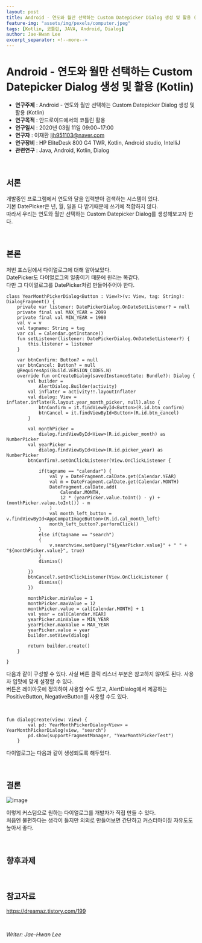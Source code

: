 ```yaml
---
layout: post
title: Android - 연도와 월만 선택하는 Custom Datepicker Dialog 생성 및 활용 (Kotlin)
feature-img: "assets/img/pexels/computer.jpeg"
tags: [Kotlin, 코틀린, JAVA, Android, Dialog]
author: Jae-Hwan Lee
excerpt_separator: <!--more-->
---
```


# Android - 연도와 월만 선택하는 Custom Datepicker Dialog 생성 및 활용 (Kotlin)
<!--more-->
* **연구주제** : Android - 연도와 월만 선택하는 Custom Datepicker Dialog 생성 및 활용 (Kotlin)
* **연구목적** : 안드로이드에서의 코틀린 활용
* **연구일시** : 2020년 03월 11일 09:00~17:00
* **연구자** : 이재환 <ljh951103@naver.com>
* **연구장비** : HP EliteDesk 800 G4 TWR, Kotlin, Android studio, IntelliJ
* **관련연구** : Java, Android, Kotlin, Dialog

<br>
   
## 서론

개발중인 프로그램에서 연도와 달을 입력받아 검색하는 시스템이 있다.  
기본 DatePicker은 년, 월, 일을 다 받기때문에 쓰기에 적합하지 않다.  
따라서 우리는 연도와 월만 선택하는 Custom Datepicker Dialog를 생성해보고자 한다.  

<br>
   
## 본론

저번 포스팅에서 다이얼로그에 대해 알아보았다.  
DatePicker도 다이얼로그의 일종이기 때문에 원리는 똑같다.  
다만 그 다이얼로그를 DatePicker처럼 만들어주어야 한다.

````
class YearMonthPickerDialog<Button : View?>(v: View, tag: String): DialogFragment() {
    private var listener: DatePickerDialog.OnDateSetListener? = null
    private final val MAX_YEAR = 2099
    private final val MIN_YEAR = 1980
    val v = v
    val tagname: String = tag
    var cal = Calendar.getInstance()
    fun setListener(listener: DatePickerDialog.OnDateSetListener?) {
        this.listener = listener
    }

    var btnConfirm: Button? = null
    var btnCancel: Button? = null
    @RequiresApi(Build.VERSION_CODES.N)
    override fun onCreateDialog(savedInstanceState: Bundle?): Dialog {
        val builder =
            AlertDialog.Builder(activity)
        val inflater = activity!!.layoutInflater
        val dialog: View = inflater.inflate(R.layout.year_month_picker, null).also {
            btnConfirm = it.findViewById<Button>(R.id.btn_confirm)
            btnCancel = it.findViewById<Button>(R.id.btn_cancel)
        }

        val monthPicker =
            dialog.findViewById<View>(R.id.picker_month) as NumberPicker
        val yearPicker =
            dialog.findViewById<View>(R.id.picker_year) as NumberPicker
        btnConfirm?.setOnClickListener(View.OnClickListener {

            if(tagname == "calendar") {
                val y = DateFragment.calDate.get(Calendar.YEAR)
                val m = DateFragment.calDate.get(Calendar.MONTH)
                DateFragment.calDate.add(
                    Calendar.MONTH,
                    12 * (yearPicker.value.toInt() - y) + (monthPicker.value.toInt()) - m
                )
                val month_left_button = v.findViewById<AppCompatImageButton>(R.id.cal_month_left)
                month_left_button?.performClick()
            }
            else if(tagname == "search")
            {
                v.searchview.setQuery("${yearPicker.value}" + " " + "${monthPicker.value}", true)
            }
            dismiss()

        })
        btnCancel?.setOnClickListener(View.OnClickListener {
            dismiss()
        })

        monthPicker.minValue = 1
        monthPicker.maxValue = 12
        monthPicker.value = cal[Calendar.MONTH] + 1
        val year = cal[Calendar.YEAR]
        yearPicker.minValue = MIN_YEAR
        yearPicker.maxValue = MAX_YEAR
        yearPicker.value = year
        builder.setView(dialog)

        return builder.create()
    }

}
````

다음과 같이 구성할 수 있다. 사실 버튼 클릭 리스너 부분은 참고하지 않아도 된다. 사용자 입맛에 맞게 설정할 수 있다.  
버튼은 레이아웃에 정의하여 사용할 수도 있고, AlertDialog에서 제공하는 PositiveButton, NegativeButton를 사용할 수도 있다.

<br>

````
fun dialogCreate(view: View) {
        val pd: YearMonthPickerDialog<View> = YearMonthPickerDialog(view, "search")
        pd.show(supportFragmentManager, "YearMonthPickerTest")
    }
````

다이얼로그는 다음과 같이 생성되도록 해두었다.

<br>

## 결론

![image](https://user-images.githubusercontent.com/57826388/76139574-976ab300-6094-11ea-9e83-42e88fb49973.png)

이렇게 커스텀으로 원하는 다이얼로그를 개발자가 직접 만들 수 있다.  
처음엔 불편하다는 생각이 들지만 의외로 만들어보면 간단하고 커스터마이징 자유도도 높아서 좋다.

<br>

## 향후과제

<br>

## 참고자료

<https://dreamaz.tistory.com/199>  

<br>

*Writer: Jae-Hwan Lee*